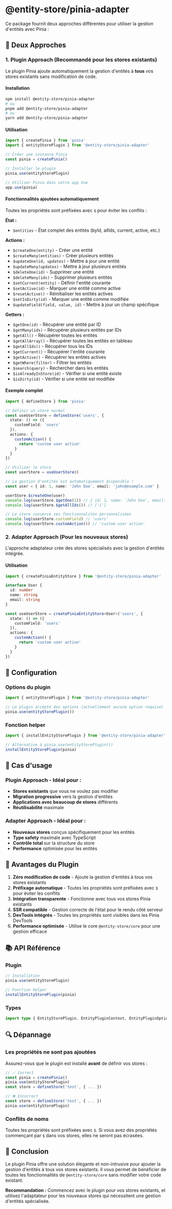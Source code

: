 # @entity-store/pinia-adapter

Ce package fournit deux approches différentes pour utiliser la gestion d'entités avec Pinia :

## 🚀 Deux Approches

### 1. **Plugin Approach** (Recommandé pour les stores existants)

Le plugin Pinia ajoute automatiquement la gestion d'entités à **tous** vos stores existants sans modification de code.

#### Installation

```bash
npm install @entity-store/pinia-adapter
# ou
pnpm add @entity-store/pinia-adapter
# ou
yarn add @entity-store/pinia-adapter
```

#### Utilisation

```typescript
import { createPinia } from 'pinia'
import { entityStorePlugin } from '@entity-store/pinia-adapter'

// Créer une instance Pinia
const pinia = createPinia()

// Installer le plugin
pinia.use(entityStorePlugin)

// Utiliser Pinia dans votre app Vue
app.use(pinia)
```

#### Fonctionnalités ajoutées automatiquement

Toutes les propriétés sont préfixées avec `$` pour éviter les conflits :

**État :**
- `$entities` - État complet des entités (byId, allIds, current, active, etc.)

**Actions :**
- `$createOne(entity)` - Créer une entité
- `$createMany(entities)` - Créer plusieurs entités
- `$updateOne(id, updates)` - Mettre à jour une entité
- `$updateMany(updates)` - Mettre à jour plusieurs entités
- `$deleteOne(id)` - Supprimer une entité
- `$deleteMany(ids)` - Supprimer plusieurs entités
- `$setCurrent(entity)` - Définir l'entité courante
- `$setActive(id)` - Marquer une entité comme active
- `$resetActive()` - Réinitialiser les entités actives
- `$setIsDirty(id)` - Marquer une entité comme modifiée
- `$updateField(field, value, id)` - Mettre à jour un champ spécifique

**Getters :**
- `$getOne(id)` - Récupérer une entité par ID
- `$getMany(ids)` - Récupérer plusieurs entités par IDs
- `$getAll()` - Récupérer toutes les entités
- `$getAllArray()` - Récupérer toutes les entités en tableau
- `$getAllIds()` - Récupérer tous les IDs
- `$getCurrent()` - Récupérer l'entité courante
- `$getActive()` - Récupérer les entités actives
- `$getWhere(filter)` - Filtrer les entités
- `$search(query)` - Rechercher dans les entités
- `$isAlreadyInStore(id)` - Vérifier si une entité existe
- `$isDirty(id)` - Vérifier si une entité est modifiée

#### Exemple complet

```typescript
import { defineStore } from 'pinia'

// Définir un store normal
const useUserStore = defineStore('users', {
  state: () => ({
    customField: 'users'
  }),
  actions: {
    customAction() {
      return 'custom user action'
    }
  }
})

// Utiliser le store
const userStore = useUserStore()

// La gestion d'entités est automatiquement disponible !
const user = { id: 1, name: 'John Doe', email: 'john@example.com' }

userStore.$createOne(user)
console.log(userStore.$getOne(1)) // { id: 1, name: 'John Doe', email: 'john@example.com', $isDirty: false }
console.log(userStore.$getAllIds()) // ['1']

// Le store conserve ses fonctionnalités personnalisées
console.log(userStore.customField) // 'users'
console.log(userStore.customAction()) // 'custom user action'
```

### 2. **Adapter Approach** (Pour les nouveaux stores)

L'approche adaptateur crée des stores spécialisés avec la gestion d'entités intégrée.

#### Utilisation

```typescript
import { createPiniaEntityStore } from '@entity-store/pinia-adapter'

interface User {
  id: number
  name: string
  email: string
}

const useUserStore = createPiniaEntityStore<User>('users', {
  state: () => ({
    customField: 'users'
  }),
  actions: {
    customAction() {
      return 'custom user action'
    }
  }
})
```

## 🔧 Configuration

### Options du plugin

```typescript
import { entityStorePlugin } from '@entity-store/pinia-adapter'

// Le plugin accepte des options (actuellement aucune option requise)
pinia.use(entityStorePlugin())
```

### Fonction helper

```typescript
import { installEntityStorePlugin } from '@entity-store/pinia-adapter'

// Alternative à pinia.use(entityStorePlugin())
installEntityStorePlugin(pinia)
```

## 🎯 Cas d'usage

### Plugin Approach - Idéal pour :
- **Stores existants** que vous ne voulez pas modifier
- **Migration progressive** vers la gestion d'entités
- **Applications avec beaucoup de stores** différents
- **Réutilisabilité** maximale

### Adapter Approach - Idéal pour :
- **Nouveaux stores** conçus spécifiquement pour les entités
- **Type safety** maximale avec TypeScript
- **Contrôle total** sur la structure du store
- **Performance** optimisée pour les entités

## 🚀 Avantages du Plugin

1. **Zéro modification de code** - Ajoute la gestion d'entités à tous vos stores existants
2. **Préfixage automatique** - Toutes les propriétés sont préfixées avec `$` pour éviter les conflits
3. **Intégration transparente** - Fonctionne avec tous vos stores Pinia existants
4. **SSR compatible** - Gestion correcte de l'état pour le rendu côté serveur
5. **DevTools intégrés** - Toutes les propriétés sont visibles dans les Pinia DevTools
6. **Performance optimisée** - Utilise le core `@entity-store/core` pour une gestion efficace

## 📚 API Référence

### Plugin

```typescript
// Installation
pinia.use(entityStorePlugin)

// Fonction helper
installEntityStorePlugin(pinia)
```

### Types

```typescript
import type { EntityStorePlugin, EntityPluginContext, EntityPluginOptions } from '@entity-store/pinia-adapter'
```

## 🔍 Dépannage

### Les propriétés ne sont pas ajoutées

Assurez-vous que le plugin est installé **avant** de définir vos stores :

```typescript
// ✅ Correct
const pinia = createPinia()
pinia.use(entityStorePlugin)
const store = defineStore('test', { ... })

// ❌ Incorrect
const store = defineStore('test', { ... })
pinia.use(entityStorePlugin)
```

### Conflits de noms

Toutes les propriétés sont préfixées avec `$`. Si vous avez des propriétés commençant par `$` dans vos stores, elles ne seront pas écrasées.

## 🎉 Conclusion

Le plugin Pinia offre une solution élégante et non-intrusive pour ajouter la gestion d'entités à tous vos stores existants. Il vous permet de bénéficier de toutes les fonctionnalités de `@entity-store/core` sans modifier votre code existant.

**Recommandation :** Commencez avec le plugin pour vos stores existants, et utilisez l'adaptateur pour les nouveaux stores qui nécessitent une gestion d'entités spécialisée.
